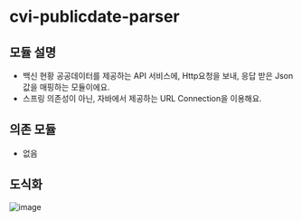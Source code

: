 # cvi-publicdate-parser
## 모듈 설명
- 백신 현황 공공데이터를 제공하는 API 서비스에, Http요청을 보내, 응답 받은 Json값을 매핑하는 모듈이에요.
- 스프링 의존성이 아닌, 자바에서 제공하는 URL Connection을 이용해요. 

## 의존 모듈
- 없음 

## 도식화
![image](https://user-images.githubusercontent.com/48986787/139180246-a4154206-d3ba-41c1-bafc-74395e0a28f2.png)

